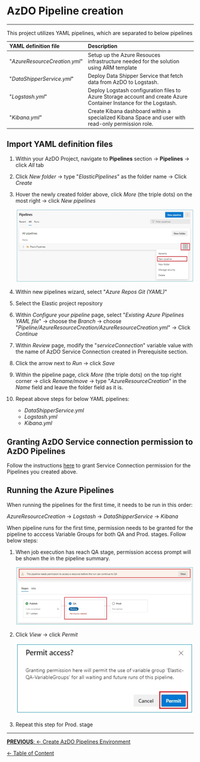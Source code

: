 # AzDO Pipeline creation
---

This project utilizes YAML pipelines, which are separated to below pipelines

| YAML definition file          | Description                                                                                                                                           |
| :---------------------------- | :---------------------------------------------------------------------------------------------------------------------------------------------------- |
| "_AzureResourceCreation.yml_" | Setup up the Azure Resouces infrastructure needed for the solution using ARM template                                                                 |
| "_DataShipperService.yml_"    | Deploy Data Shipper Service that fetch data from AzDO to Logstash.                                                                                    |
| "_Logstash.yml_"              | Deploy Logstash configuration files to Azure Storage account and create Azure Container Instance for the Logstash.                                    |
| "_Kibana.yml_"                | Create Kibana dashboard within a specialized Kibana Space and user with read-only permission role.                                                    |

## Import YAML definition files

1. Within your AzDO Project, navigate to **Pipelines** section &rarr; **Pipelines** &rarr; click _All_ tab
2. Click _New folder_ &rarr; type "_ElasticPipelines_" as the folder name &rarr; Click _Create_
3. Hover the newly created folder above, click _More_ (the triple dots) on the most right &rarr; click _New pipelines_

   ![newpipeline](Images/azdo_new_pipeline.jpg)

4. Within new pipelines wizard, select "_Azure Repos Git (YAML)_"
5. Select the Elastic project repository
6. Within _Configure your pipeline_ page, select "_Existing Azure Pipelines YAML file_" &rarr; choose the _Branch_ &rarr; choose "_Pipeline/AzureResourceCreation/AzureResourceCreation.yml_" &rarr; Click _Continue_
7. Within _Review_ page, modify the "_serviceConnection_" variable value with the name of AzDO Service Connection created in Prerequisite section.
8. Click the arrow next to _Run_ &rarr; click _Save_

9. Within the pipeline page, click _More_ (the triple dots) on the top right corner &rarr; click _Rename/move_ &rarr; type "_AzureResourceCreation_" in the _Name_ field and leave the folder field as it is.
10. Repeat above steps for below YAML pipelines:
    - _DataShipperService.yml_
    - _Logstash.yml_
    - _Kibana.yml_


## Granting AzDO Service connection permission to AzDO Pipelines

Follow the instructions [here](https://docs.microsoft.com/en-us/azure/devops/pipelines/library/service-endpoints?view=azure-devops&tabs=yaml#secure-a-service-connection) to grant Service Connection permission for the Pipelines you created above.


## Running the Azure Pipelines

When running the pipelines for the first time, it needs to be run in this order:

_AzureResourceCreation_ &rarr; _Logstash_ &rarr; _DataShipperService_ &rarr; _Kibana_

When pipeline runs for the first time, permission needs to be granted for the pipeline to acccess Variable Groups for both QA and Prod. stages.
Follow below steps:

1. When job execution has reach QA stage, permission access prompt will be shown the in the pipeline summary.

   ![accesspermissionprompt](Images/pipeline_access_permission.jpg)

2. Click _View_ &rarr; click _Permit_

   ![grantaccess](Images/grant_access.jpg)

3. Repeat this step for Prod. stage

---
[**PREVIOUS**: &larr; Create AzDO Pipelines Environment](CreateAzDOPipelineEnv.md)

[&larr; Table of Content](/Documents/DeploymentGuide/DeploymentGuide.md)